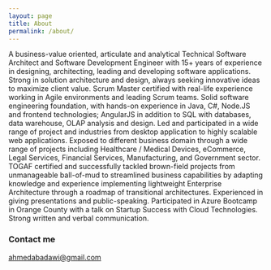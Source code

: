 ```yaml
---
layout: page
title: About
permalink: /about/
---
```

A business-value oriented, articulate and analytical Technical Software Architect and Software Development Engineer with 15+ years of experience in designing, architecting, leading and developing software applications. Strong in solution architecture and design, always seeking innovative ideas to maximize client value. Scrum Master certified with real-life experience working in Agile environments and leading Scrum teams. Solid software engineering foundation, with hands-on experience in Java, C#, Node.JS and frontend technologies; AngularJS in addition to SQL with databases, data warehouse, OLAP analysis and design. Led and participated in a wide range of project and industries from desktop application to highly scalable web applications. Exposed to different business domain through a wide range of projects including Healthcare / Medical Devices, eCommerce, Legal Services, Financial Services, Manufacturing, and Government sector. TOGAF certified and successfully tackled brown-field projects from unmanageable ball-of-mud to streamlined business capabilities by adapting knowledge and experience implementing lightweight Enterprise Architecture through a roadmap of transitional architectures. Experienced in giving presentations and public-speaking. Participated in Azure Bootcamp in Orange County with a talk on Startup Success with Cloud Technologies. Strong written and verbal communication.

### Contact me
[ahmedabadawi@gmail.com](mailto:ahmedabadawi@gmail.com)
